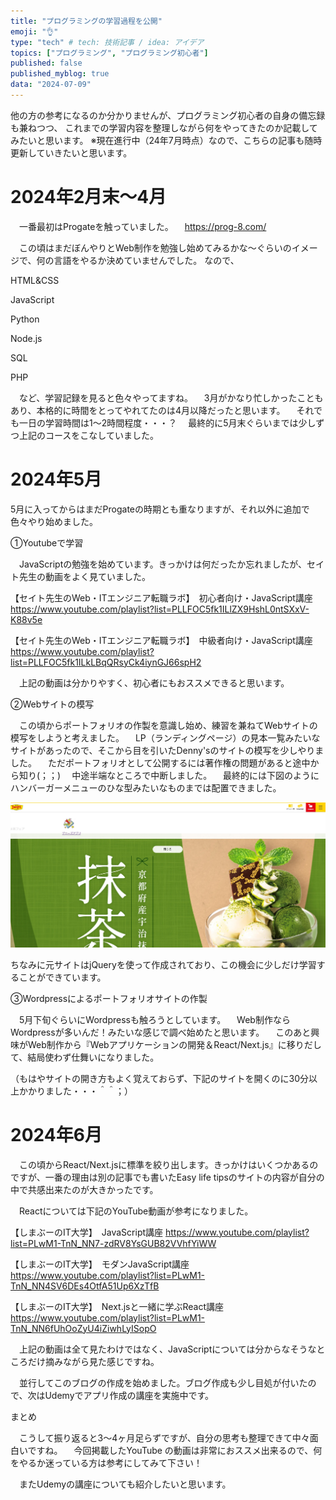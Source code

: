 ```yaml
---
title: "プログラミングの学習過程を公開"
emoji: "👌"
type: "tech" # tech: 技術記事 / idea: アイデア
topics: ["プログラミング", "プログラミング初心者"]
published: false
published_myblog: true
data: "2024-07-09"
---
```

他の方の参考になるのか分かりませんが、プログラミング初心者の自身の備忘録も兼ねつつ、
これまでの学習内容を整理しながら何をやってきたのか記載してみたいと思います。
※現在進行中（24年7月時点）なので、こちらの記事も随時更新していきたいと思います。

# 2024年2月末～4月

　一番最初はProgateを触っていました。
　https://prog-8.com/


　この頃はまだぼんやりとWeb制作を勉強し始めてみるかな～ぐらいのイメージで、何の言語をやるか決めていませんでした。
なので、

HTML&CSS

JavaScript

Python

Node.js

SQL

PHP

　など、学習記録を見ると色々やってますね。
　3月がかなり忙しかったこともあり、本格的に時間をとってやれてたのは4月以降だったと思います。
　それでも一日の学習時間は1～2時間程度・・・？
　最終的に5月末ぐらいまでは少しずつ上記のコースをこなしていました。

# 2024年5月

5月に入ってからはまだProgateの時期とも重なりますが、それ以外に追加で色々やり始めました。


①Youtubeで学習

　JavaScriptの勉強を始めています。きっかけは何だったか忘れましたが、セイト先生の動画をよく見ていました。

【セイト先生のWeb・ITエンジニア転職ラボ】　初心者向け・JavaScript講座
https://www.youtube.com/playlist?list=PLLFOC5fk1ILlZX9HshL0ntSXxV-K88v5e

【セイト先生のWeb・ITエンジニア転職ラボ】　中級者向け・JavaScript講座
https://www.youtube.com/playlist?list=PLLFOC5fk1ILkLBqQRsyCk4iynGJ66spH2

　上記の動画は分かりやすく、初心者にもおススメできると思います。

②Webサイトの模写

　この頃からポートフォリオの作製を意識し始め、練習を兼ねてWebサイトの模写をしようと考えました。
　LP（ランディングページ）の見本一覧みたいなサイトがあったので、そこから目を引いたDenny'sのサイトの模写を少しやりました。
　ただポートフォリオとして公開するには著作権の問題があると途中から知り(；；)
　中途半端なところで中断しました。
　最終的には下図のようにハンバーガーメニューのひな型みたいなものまでは配置できました。

![alt text](/images/63b4f4f0a32784/image-1.png)

ちなみに元サイトはjQueryを使って作成されており、この機会に少しだけ学習することができています。

③Wordpressによるポートフォリオサイトの作製

　5月下旬ぐらいにWordpressも触ろうとしています。
　Web制作ならWordpressが多いんだ！みたいな感じで調べ始めたと思います。
　このあと興味がWeb制作から『Webアプリケーションの開発＆React/Next.js』に移りだして、結局使わず仕舞いになりました。


（もはやサイトの開き方もよく覚えておらず、下記のサイトを開くのに30分以上かかりました・・・＾＾；）

# 2024年6月

　この頃からReact/Next.jsに標準を絞り出します。きっかけはいくつかあるのですが、一番の理由は別の記事でも書いたEasy life tipsのサイトの内容が自分の中で共感出来たのが大きかったです。

　Reactについては下記のYouTube動画が参考になりました。

【しまぶーのIT大学】　JavaScript講座
https://www.youtube.com/playlist?list=PLwM1-TnN_NN7-zdRV8YsGUB82VVhfYiWW

【しまぶーのIT大学】　モダンJavaScript講座
https://www.youtube.com/playlist?list=PLwM1-TnN_NN4SV6DEs4OtfA51Up6XzTfB

【しまぶーのIT大学】　Next.jsと一緒に学ぶReact講座
https://www.youtube.com/playlist?list=PLwM1-TnN_NN6fUhOoZyU4iZiwhLyISopO

　上記の動画は全て見たわけではなく、JavaScriptについては分からなそうなところだけ摘みながら見た感じですね。

　並行してこのブログの作成を始めました。ブログ作成も少し目処が付いたので、次はUdemyでアプリ作成の講座を実施中です。

まとめ

　こうして振り返ると3〜4ヶ月足らずですが、自分の思考も整理できて中々面白いですね。
　今回掲載したYouTube の動画は非常におススメ出来るので、何をやるか迷っている方は参考にしてみて下さい！

　またUdemyの講座についても紹介したいと思います。